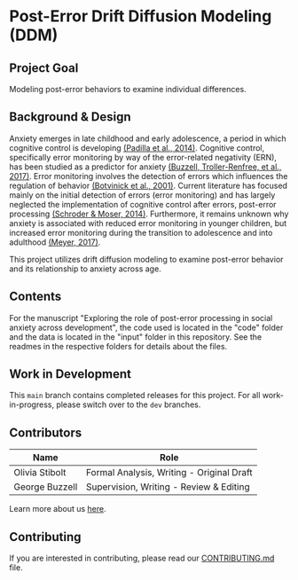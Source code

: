 # Post-Error Drift Diffusion Modeling (DDM)

## Project Goal
Modeling post-error behaviors to examine individual differences.


## Background & Design
Anxiety emerges in late childhood and early adolescence, a period in which cognitive control is developing [(Padilla et al., 2014)](https://www-sciencedirect-com.ezproxy.fiu.edu/science/article/pii/S1388245713011346?casa_token=GueROdbwdvAAAAAA:akgkzK2aBuLLN8jeaduLrD-VnqBI7tFP2hNQxRG3AdWqB7AIg-KeAD9p6nGyLQ0GRSf4yVWmkA). Cognitive control, specifically error monitoring by way of the error-related negativity (ERN), has been studied as a predictor for anxiety [(Buzzell, Troller-Renfree, et al., 2017)](https://pubmed.ncbi.nlm.nih.gov/29173744/). Error monitoring involves the detection of errors which influences the regulation of behavior [(Botvinick et al., 2001)](https://pubmed.ncbi.nlm.nih.gov/11488380/). Current literature has focused mainly on the initial detection of errors (error monitoring) and has largely neglected the implementation of cognitive control after errors, post-error processing [(Schroder & Moser, 2014)](https://www.ncbi.nlm.nih.gov/pmc/articles/PMC3972447/). Furthermore, it remains unknown why anxiety is associated with reduced error monitoring in younger children, but increased error monitoring during the transition to adolescence and into adulthood [(Meyer, 2017)](https://psycnet.apa.org/record/2017-45029-007). 

This project utilizes drift diffusion modeling to examine post-error behavior and its relationship to anxiety across age.

## Contents
For the manuscript "Exploring the role of post-error processing in social anxiety across development", the code used is located in the "code" folder and the data is located in the "input" folder in this repository. See the readmes in the respective folders for details about the files.


## Work in Development
This `main` branch contains completed releases for this project. For all work-in-progress, please switch over to the `dev` branches.


## Contributors
| Name | Role |
| ---  | ---  |
| Olivia Stibolt | Formal Analysis, Writing - Original Draft |
| George Buzzell | Supervision, Writing - Review & Editing |


Learn more about us [here](https://www.ndclab.com/people).


## Contributing
If you are interested in contributing, please read our [CONTRIBUTING.md](CONTRIBUTING.md) file.

